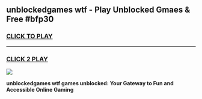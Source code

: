 
## unblockedgames wtf - Play Unblocked Gmaes & Free #bfp30
<h3>
<a href="https://news.freeplayer.one?title=unblockedgames_wtf&ref=26F">CLICK TO PLAY</a></h3>
<hr>

<h3>
<a href="https://news.freeplayer.one?title=unblockedgames_wtf&ref=26F">CLICK 2 PLAY</a>
  
</h3>

<a href="https://news.freeplayer.one?title=unblockedgames_wtf&ref=26F/"><img src="https://clearcache.store/games.png"></a>


**unblockedgames wtf games unblocked: Your Gateway to Fun and Accessible Online Gaming**
